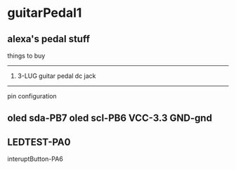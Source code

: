 # guitarPedal1
 alexa's pedal stuff
---------------------------------
   things to buy

 
-----------------------------
1. 3-LUG guitar pedal dc jack
-------------------------------
   pin configuration
   
oled sda-PB7
oled scl-PB6
VCC-3.3
GND-gnd
--
LEDTEST-PA0
--
interuptButton-PA6
